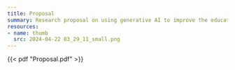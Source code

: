 ```yaml
---
title: Proposal
summary: Research proposal on using generative AI to improve the educational experience.
resources:
- name: thumb
  src: 2024-04-22 03_29_11_small.png
---
```


{{< pdf "Proposal.pdf" >}}